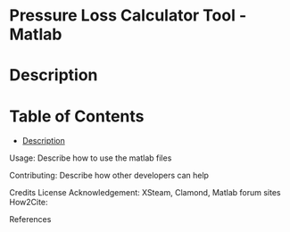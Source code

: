 # Pressure Loss Calculator Tool - Matlab


# Description

# Table of Contents
- [Description](#Description)

Usage: Describe how to use the matlab files

Contributing: Describe how other developers can help

Credits
License
Acknowledgement: XSteam, Clamond, Matlab forum sites
How2Cite: 

References

